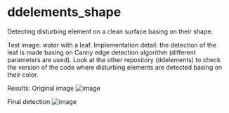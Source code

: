 # ddelements_shape
Detecting disturbing element on a clean surface basing on their shape.

Test image: water with a leaf. 
Implementation detail: the detection of the leaf is made basing on Canny edge detection algorithm (different parameters are used). 
Look at the other repository (ddelements) to check the version of the code where disturbing elements are detected basing on their color.

Results:
Original image
![image](https://user-images.githubusercontent.com/73488839/117808837-af703080-b25d-11eb-83fd-3d112ec53795.png)

Final detection 
![image](https://user-images.githubusercontent.com/73488839/117808881-bbf48900-b25d-11eb-97ef-1005b8a64254.png)

